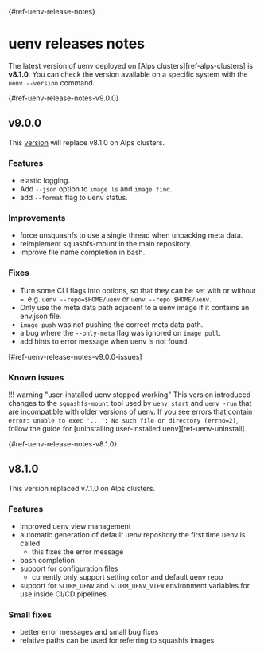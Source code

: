 [](){#ref-uenv-release-notes}
# uenv releases notes

The latest version of uenv deployed on [Alps clusters][ref-alps-clusters] is **v8.1.0**.
You can check the version available on a specific system with the `uenv --version` command.

[](){#ref-uenv-release-notes-v9.0.0}
## v9.0.0

This [version](https://github.com/eth-cscs/uenv2/releases/tag/v9.0.0) will replace v8.1.0 on Alps clusters.

### Features

- elastic logging.
- Add `--json` option to `image ls` and `image find`.
- add `--format` flag to uenv status.

### Improvements

- force unsquashfs to use a single thread when unpacking meta data.
- reimplement squashfs-mount in the main repository.
- improve file name completion in bash.

### Fixes

- Turn some CLI flags into options, so that they can be set with or without `=`. e.g. `uenv --repo=$HOME/uenv` or `uenv --repo $HOME/uenv`.
- Only use the meta data path adjacent to a uenv image if it contains an env.json file.
- `image push` was not pushing the correct meta data path.
- a bug where the `--only-meta` flag was ignored on `image pull`.
- add hints to error message when uenv is not found.

[#ref-uenv-release-notes-v9.0.0-issues]
### Known issues

!!! warning "user-installed uenv stopped working"
    This version introduced changes to the `squashfs-mount` tool used by `uenv start` and `uenv -run` that are incompatible with older versions of uenv.
    If you see errors that contain `error: unable to exec '...': No such file or directory (errno=2)`, follow the guide for [uninstalling user-installed uenv][ref-uenv-uninstall].

[](){#ref-uenv-release-notes-v8.1.0}
## v8.1.0

This version replaced v7.1.0 on Alps clusters.

### Features

* improved uenv view management
* automatic generation of default uenv repository the first time uenv is called
    * this fixes the error message
* bash completion
* support for configuration files
    * currently only support setting `color` and default uenv repo
* support for `SLURM_UENV` and `SLURM_UENV_VIEW` environment variables for use inside CI/CD pipelines.

### Small fixes

* better error messages and small bug fixes
* relative paths can be used for referring to squashfs images

